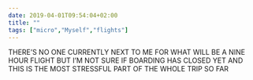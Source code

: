 ```yaml
---
date: 2019-04-01T09:54:04+02:00
title: ""
tags: ["micro","Myself","flights"]
---
```

THERE’S NO ONE CURRENTLY NEXT TO ME FOR WHAT WILL BE A NINE HOUR FLIGHT BUT I’M NOT SURE IF BOARDING HAS CLOSED YET AND THIS IS THE MOST STRESSFUL PART OF THE WHOLE TRIP SO FAR
